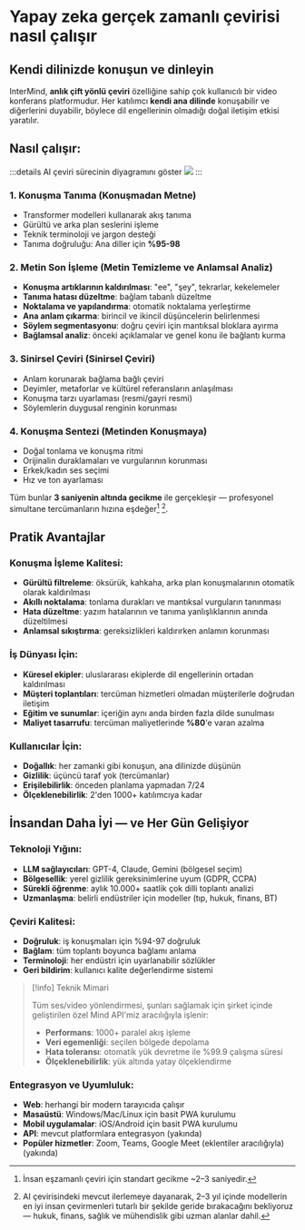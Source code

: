 # Yapay zeka gerçek zamanlı çevirisi nasıl çalışır

## Kendi dilinizde konuşun ve dinleyin

InterMind, **anlık çift yönlü çeviri** özelliğine sahip çok kullanıcılı bir video konferans platformudur. Her katılımcı **kendi ana dilinde** konuşabilir ve diğerlerini duyabilir, böylece dil engellerinin olmadığı doğal iletişim etkisi yaratılır.

## Nasıl çalışır:

:::details AI çeviri sürecinin diyagramını göster
![](/interpretating.svg)
:::

### 1. **Konuşma Tanıma (Konuşmadan Metne)**

- Transformer modelleri kullanarak akış tanıma
- Gürültü ve arka plan seslerini işleme
- Teknik terminoloji ve jargon desteği
- Tanıma doğruluğu: Ana diller için **%95-98**

### 2. **Metin Son İşleme (Metin Temizleme ve Anlamsal Analiz)**

- **Konuşma artıklarının kaldırılması**: "ee", "şey", tekrarlar, kekelemeler
- **Tanıma hatası düzeltme**: bağlam tabanlı düzeltme
- **Noktalama ve yapılandırma**: otomatik noktalama yerleştirme
- **Ana anlam çıkarma**: birincil ve ikincil düşüncelerin belirlenmesi
- **Söylem segmentasyonu**: doğru çeviri için mantıksal bloklara ayırma
- **Bağlamsal analiz**: önceki açıklamalar ve genel konu ile bağlantı kurma

### 3. **Sinirsel Çeviri (Sinirsel Çeviri)**

- Anlam korunarak bağlama bağlı çeviri
- Deyimler, metaforlar ve kültürel referansların anlaşılması
- Konuşma tarzı uyarlaması (resmi/gayri resmi)
- Söylemlerin duygusal renginin korunması

### 4. **Konuşma Sentezi (Metinden Konuşmaya)**

- Doğal tonlama ve konuşma ritmi
- Orijinalin duraklamaları ve vurgularının korunması
- Erkek/kadın ses seçimi
- Hız ve ton ayarlaması

Tüm bunlar **3 saniyenin altında gecikme** ile gerçekleşir — profesyonel simultane tercümanların hızına eşdeğer[^1] [^2].

## Pratik Avantajlar

### Konuşma İşleme Kalitesi:

- **Gürültü filtreleme**: öksürük, kahkaha, arka plan konuşmalarının otomatik olarak kaldırılması
- **Akıllı noktalama**: tonlama durakları ve mantıksal vurguların tanınması
- **Hata düzeltme**: yazım hatalarının ve tanıma yanlışlıklarının anında düzeltilmesi
- **Anlamsal sıkıştırma**: gereksizlikleri kaldırırken anlamın korunması

### İş Dünyası İçin:

- **Küresel ekipler**: uluslararası ekiplerde dil engellerinin ortadan kaldırılması
- **Müşteri toplantıları**: tercüman hizmetleri olmadan müşterilerle doğrudan iletişim
- **Eğitim ve sunumlar**: içeriğin aynı anda birden fazla dilde sunulması
- **Maliyet tasarrufu**: tercüman maliyetlerinde **%80**'e varan azalma

### Kullanıcılar İçin:

- **Doğallık**: her zamanki gibi konuşun, ana dilinizde düşünün
- **Gizlilik**: üçüncü taraf yok (tercümanlar)
- **Erişilebilirlik**: önceden planlama yapmadan 7/24
- **Ölçeklenebilirlik**: 2'den 1000+ katılımcıya kadar

## İnsandan Daha İyi — ve Her Gün Gelişiyor

### Teknoloji Yığını:

- **LLM sağlayıcıları**: GPT-4, Claude, Gemini (bölgesel seçim)
- **Bölgesellik**: yerel gizlilik gereksinimlerine uyum (GDPR, CCPA)
- **Sürekli öğrenme**: aylık 10.000+ saatlik çok dilli toplantı analizi
- **Uzmanlaşma**: belirli endüstriler için modeller (tıp, hukuk, finans, BT)

### Çeviri Kalitesi:

- **Doğruluk**: iş konuşmaları için %94-97 doğruluk
- **Bağlam**: tüm toplantı boyunca bağlamı anlama
- **Terminoloji**: her endüstri için uyarlanabilir sözlükler
- **Geri bildirim**: kullanıcı kalite değerlendirme sistemi

> [!info] Teknik Mimari
>
> Tüm ses/video yönlendirmesi, şunları sağlamak için şirket içinde geliştirilen özel Mind API'miz aracılığıyla işlenir:
>
> - **Performans**: 1000+ paralel akış işleme
> - **Veri egemenliği**: seçilen bölgede depolama
> - **Hata toleransı**: otomatik yük devretme ile %99.9 çalışma süresi
> - **Ölçeklenebilirlik**: yük altında yatay ölçeklendirme

### Entegrasyon ve Uyumluluk:

- **Web**: herhangi bir modern tarayıcıda çalışır
- **Masaüstü**: Windows/Mac/Linux için basit PWA kurulumu
- **Mobil uygulamalar**: iOS/Android için basit PWA kurulumu
- **API**: mevcut platformlara entegrasyon (yakında)
- **Popüler hizmetler**: Zoom, Teams, Google Meet (eklentiler aracılığıyla) (yakında)

[^1]: İnsan eşzamanlı çeviri için standart gecikme ~2–3 saniyedir.

[^2]: AI çevirisindeki mevcut ilerlemeye dayanarak, 2–3 yıl içinde modellerin en iyi insan çevirmenleri tutarlı bir şekilde geride bırakacağını bekliyoruz — hukuk, finans, sağlık ve mühendislik gibi uzman alanlar dahil.